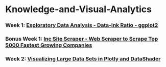 # Knowledge-and-Visual-Analytics

### Week 1: [Exploratory Data Analysis - Data-Ink Ratio - ggplot2](https://rpubs.com/christianthieme/725179)

### Bonus Week 1: [Inc Site Scraper - Web Scraper to Scrape Top 5000 Fastest Growing Companies](https://rpubs.com/christianthieme/724792)

### Week 2: [Visualizing Large Data Sets in Plotly and DataShader](https://nbviewer.jupyter.org/github/christianthieme/Knowledge-and-Visual-Analytics/blob/main/Visualizing%20Large%20Data%20Sets%20in%20Plotly%20and%20DataShader.ipynb) 